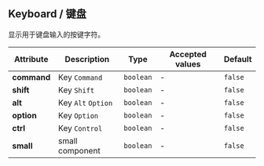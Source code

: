 ## Keyboard / 键盘

显示用于键盘输入的按键字符。

<ex-code name="ex-kbd-basic"/>

</ex-code>

<ex-code name="ex-kbd-modifiers"/>

</ex-code>

<ex-code name="ex-kbd-combination"/>

</ex-code>

<ex-code name="ex-kbd-small"/>

</ex-code>

<ex-footer edit-link="https://github.com/zeit-ui/vue/edit/master/docs/en-us/components/keyboard.md">

| Attribute   | Description        | Type      | Accepted values | Default |
| ----------- | ------------------ | --------- | --------------- | ------- |
| **command** | Key `Command`      | `boolean` | -               | `false` |
| **shift**   | Key `Shift`        | `boolean` | -               | `false` |
| **alt**     | Key `Alt` `Option` | `boolean` | -               | `false` |
| **option**  | Key `Option`       | `boolean` | -               | `false` |
| **ctrl**    | Key `Control`      | `boolean` | -               | `false` |
| **small**   | small component    | `boolean` | -               | `false` |

</ex-footer>
